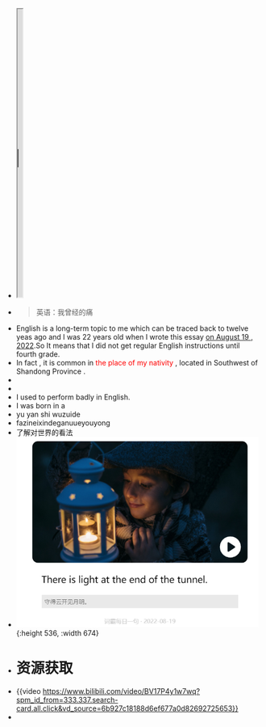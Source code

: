 - <iframe src="https://notion.pet/view/index.html?q=d2fe6f20624088fe0276b7c664d33737.6d85a2b962ff707c1a7cd7a223d0932f" width="10"height="570"></iframe>
- > 英语：我曾经的痛
- English is a long-term topic to me which can be  traced back to twelve yeas ago and I was 22 years old when I wrote this essay [on August 19 , 2022](logseq://graph/logseqPublish?page=%E8%8B%B1%E8%AF%AD%E4%B8%AD%E6%97%A5%E6%9C%9F%E8%A1%A8%E8%BE%BE).So It means that I did not get  regular English instructions until fourth grade.
- In fact , it is common in <span><font color="red">the place of my nativity</font></span> , located in Southwest of Shandong Province .
-
-
- I used to perform badly in English.
- I was born in a
- yu yan shi wuzuide
- fazineixindeganuueyouyong
- 了解对世界的看法
- ![image.png](../assets/image_1660923530749_0.png){:height 536, :width 674}
- # 资源获取
- {{video https://www.bilibili.com/video/BV17P4y1w7wq?spm_id_from=333.337.search-card.all.click&vd_source=6b927c18188d6ef677a0d82692725653}}
-